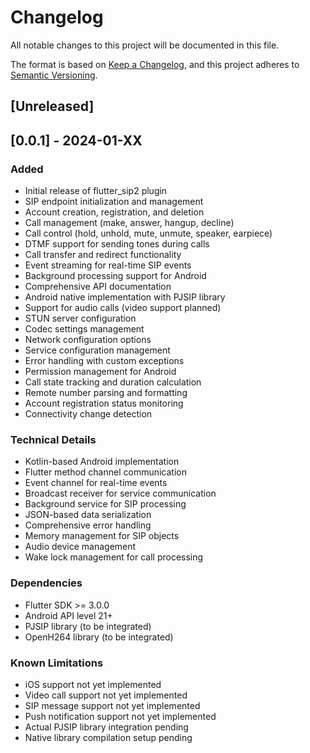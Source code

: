 # Changelog

All notable changes to this project will be documented in this file.

The format is based on [Keep a Changelog](https://keepachangelog.com/en/1.0.0/),
and this project adheres to [Semantic Versioning](https://semver.org/spec/v2.0.0.html).

## [Unreleased]

## [0.0.1] - 2024-01-XX

### Added
- Initial release of flutter_sip2 plugin
- SIP endpoint initialization and management
- Account creation, registration, and deletion
- Call management (make, answer, hangup, decline)
- Call control (hold, unhold, mute, unmute, speaker, earpiece)
- DTMF support for sending tones during calls
- Call transfer and redirect functionality
- Event streaming for real-time SIP events
- Background processing support for Android
- Comprehensive API documentation
- Android native implementation with PJSIP library
- Support for audio calls (video support planned)
- STUN server configuration
- Codec settings management
- Network configuration options
- Service configuration management
- Error handling with custom exceptions
- Permission management for Android
- Call state tracking and duration calculation
- Remote number parsing and formatting
- Account registration status monitoring
- Connectivity change detection

### Technical Details
- Kotlin-based Android implementation
- Flutter method channel communication
- Event channel for real-time events
- Broadcast receiver for service communication
- Background service for SIP processing
- JSON-based data serialization
- Comprehensive error handling
- Memory management for SIP objects
- Audio device management
- Wake lock management for call processing

### Dependencies
- Flutter SDK >= 3.0.0
- Android API level 21+
- PJSIP library (to be integrated)
- OpenH264 library (to be integrated)

### Known Limitations
- iOS support not yet implemented
- Video call support not yet implemented
- SIP message support not yet implemented
- Push notification support not yet implemented
- Actual PJSIP library integration pending
- Native library compilation setup pending
